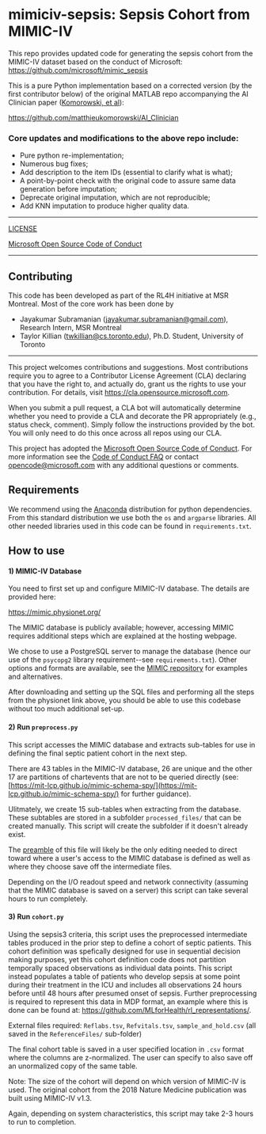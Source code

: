 # mimiciv-sepsis: Sepsis Cohort from MIMIC-IV

This repo provides updated code for generating the sepsis cohort from the MIMIC-IV dataset based on the conduct of Microsoft: https://github.com/microsoft/mimic_sepsis

This is a pure Python implementation based on a corrected version (by the first contributor below) of the original MATLAB repo accompanying the AI Clinician paper ([Komorowski, et al](https://www.nature.com/articles/s41591-018-0213-5?sf200531662=1)): 

https://github.com/matthieukomorowski/AI_Clinician

### Core updates and modifications to the above repo include:

- Pure python re-implementation;
- Numerous bug fixes;
- Add description to the item IDs (essential to clarify what is what);
- A point-by-point check with the original code to assure same data generation before imputation; 
- Deprecate original imputation, which are not reproducible;
- Add KNN imputation to produce higher quality data.

---

[LICENSE](https://github.com/microsoft/mimic_sepsis/blob/master/LICENSE)

[Microsoft Open Source Code of Conduct](https://opensource.microsoft.com/codeofconduct)

---

## Contributing

This code has been developed as part of the RL4H initiative at MSR Montreal. Most of the core work has been done by

- Jayakumar Subramanian (jayakumar.subramanian@gmail.com), Research Intern, MSR Montreal
- Taylor Killian (twkillian@cs.toronto.edu), Ph.D. Student, University of Toronto

---

This project welcomes contributions and suggestions.  Most contributions require you to agree to a
Contributor License Agreement (CLA) declaring that you have the right to, and actually do, grant us
the rights to use your contribution. For details, visit https://cla.opensource.microsoft.com.

When you submit a pull request, a CLA bot will automatically determine whether you need to provide
a CLA and decorate the PR appropriately (e.g., status check, comment). Simply follow the instructions
provided by the bot. You will only need to do this once across all repos using our CLA.

This project has adopted the [Microsoft Open Source Code of Conduct](https://opensource.microsoft.com/codeofconduct/).
For more information see the [Code of Conduct FAQ](https://opensource.microsoft.com/codeofconduct/faq/) or
contact [opencode@microsoft.com](mailto:opencode@microsoft.com) with any additional questions or comments.

## Requirements

We recommend using the [Anaconda](https://docs.anaconda.com/anaconda/install/) distribution for python dependencies. From this standard distribution we use both the `os` and `argparse` libraries. All other needed libraries used in this code can be found in `requirements.txt`.

## How to use

#### 1) MIMIC-IV Database
You need to first set up and configure MIMIC-IV database. The details are provided here:

https://mimic.physionet.org/

The MIMIC database is publicly available; however, accessing MIMIC requires additional steps which are explained at the hosting webpage.

We chose to use a PostgreSQL server to manage the database (hence our use of the `psycopg2` library requirement--see `requirements.txt`). Other options and formats are available, see the [MIMIC repository](https://github.com/MIT-LCP/mimic-code/tree/master/buildmimic) for examples and alternatives.

After downloading and setting up the SQL files and performing all the steps from the physionet link above, you should be able to use this codebase without too much additional set-up. 

#### 2) Run `preprocess.py`

This script accesses the MIMIC database and extracts sub-tables for use in defining the final septic patient cohort in the next step.

There are 43 tables in the MIMIC-IV database, 26 are unique and the other 17 are partitions of chartevents that are not to be queried directly (see: [https://mit-lcp.github.io/mimic-schema-spy/](https://mit-lcp.github.io/mimic-schema-spy/) for further guidance).

Ulitmately, we create 15 sub-tables when extracting from the database. These subtables are stored in a subfolder `processed_files/` that can be created manually. This script will create the subfolder if it doesn't already exist.

The [preamble](https://github.com/microsoft/mimic_sepsis/blob/main/preprocess.py#L17-L26) of this file will likely be the only editing needed to direct toward where a user's access to the MIMIC database is defined as well as where they choose save off the intermediate files.

Depending on the I/O readout speed and network connectivity (assuming that the MIMIC database is saved on a server) this script can take several hours to run completely.

#### 3) Run `cohort.py`

Using the sepsis3 criteria, this script uses the preprocessed intermediate tables produced in the prior step to define a cohort of septic patients. This cohort definition was spefically designed for use in sequential decision making purposes, yet this cohort definition code does not partition temporally spaced observations as individual data points. This script instead populates a table of patients who develop sepsis at some point during their treatment in the ICU and includes all observations 24 hours before until 48 hours after presumed onset of sepsis. Further preprocessing is required to represent this data in MDP format, an example where this is done can be found at: https://github.com/MLforHealth/rl_representations/.

External files required: `Reflabs.tsv`, `Refvitals.tsv`, `sample_and_hold.csv` (all saved in the `ReferenceFiles/` sub-folder)

The final cohort table is saved in a user specified location in `.csv` format where the columns are z-normalized. The user can specify to also save off an unormalized copy of the same table.

Note: The size of the cohort will depend on which version of MIMIC-IV is used. The original cohort from the 2018 Nature Medicine publication was built using MIMIC-IV v1.3.

Again, depending on system characteristics, this script may take 2-3 hours to run to completion.
